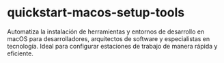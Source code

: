 # quickstart-macos-setup-tools
Automatiza la instalación de herramientas y entornos de desarrollo en macOS para desarrolladores, arquitectos de software y especialistas en tecnología. Ideal para configurar estaciones de trabajo de manera rápida y eficiente.
